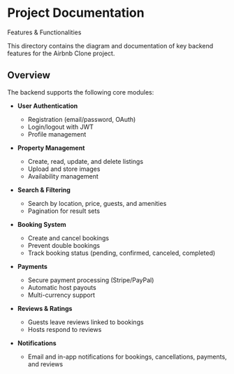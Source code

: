 # Project Documentation
Features & Functionalities

This directory contains the diagram and documentation of key backend features for the Airbnb Clone project.

## Overview

The backend supports the following core modules:

- **User Authentication**  
  - Registration (email/password, OAuth)  
  - Login/logout with JWT  
  - Profile management

- **Property Management**  
  - Create, read, update, and delete listings  
  - Upload and store images  
  - Availability management

- **Search & Filtering**  
  - Search by location, price, guests, and amenities  
  - Pagination for result sets

- **Booking System**  
  - Create and cancel bookings  
  - Prevent double bookings  
  - Track booking status (pending, confirmed, canceled, completed)

- **Payments**  
  - Secure payment processing (Stripe/PayPal)  
  - Automatic host payouts  
  - Multi-currency support

- **Reviews & Ratings**  
  - Guests leave reviews linked to bookings  
  - Hosts respond to reviews

- **Notifications**  
  - Email and in-app notifications for bookings, cancellations, payments, and reviews
